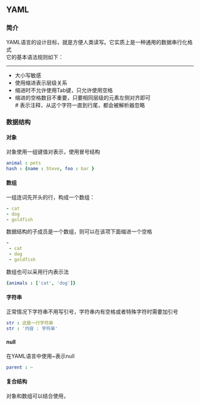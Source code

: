 ## YAML
### 简介  
YAML语言的设计目标，就是方便人类读写。它实质上是一种通用的数据串行化格式  
它的基本语法规则如下：  
*** 
+ 大小写敏感  
+ 使用缩进表示层级关系  
+ 缩进时不允许使用Tab键，只允许使用空格  
+ 缩进的空格数目不重要，只要相同层级的元素左侧对齐即可  
*#* 表示注释，从这个字符一直到行尾，都会被解析器忽略  
### 数据结构  
#### 对象  
对象使用一组键值对表示，使用冒号结构  
```yml
animal : pets
hash : {name : Steve, foo : bar }
```  
#### 数组  
一组连词先开头的行，构成一个数组：  
```yml
- cat
- dog
- goldfish
```  
数据结构的子成员是一个数组，则可以在该项下面缩进一个空格  
```yml
-
 - cat
 - dog
 - goldfish
```  
数组也可以采用行内表示法  
```yml
{animals : ['cat', 'dog']}
```
#### 字符串  
正常情况下字符串不用写引号，字符串内有空格或者特殊字符时需要加引号  
```yml
str : 这是一行字符串  
str : '内容 : 字符串'    
```  
#### null
在YAML语言中使用~表示null  
```yml
parent : ~
```  
#### 复合结构  
对象和数组可以结合使用，